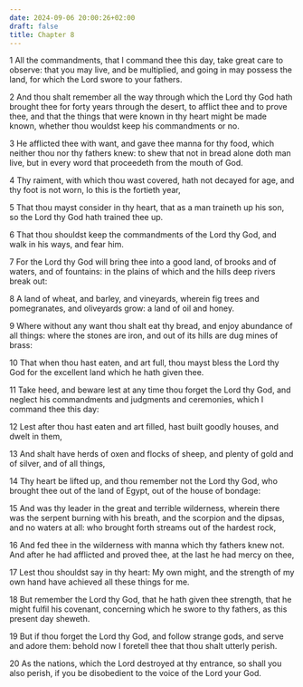 ```yaml
---
date: 2024-09-06 20:00:26+02:00
draft: false
title: Chapter 8
---
```




1 All the commandments, that I command thee this day, take great care to observe: that you may live, and be multiplied, and going in may possess the land, for which the Lord swore to your fathers.

2 And thou shalt remember all the way through which the Lord thy God hath brought thee for forty years through the desert, to afflict thee and to prove thee, and that the things that were known in thy heart might be made known, whether thou wouldst keep his commandments or no.

3 He afflicted thee with want, and gave thee manna for thy food, which neither thou nor thy fathers knew: to shew that not in bread alone doth man live, but in every word that proceedeth from the mouth of God.

4 Thy raiment, with which thou wast covered, hath not decayed for age, and thy foot is not worn, lo this is the fortieth year,

5 That thou mayst consider in thy heart, that as a man traineth up his son, so the Lord thy God hath trained thee up.

6 That thou shouldst keep the commandments of the Lord thy God, and walk in his ways, and fear him.

7 For the Lord thy God will bring thee into a good land, of brooks and of waters, and of fountains: in the plains of which and the hills deep rivers break out:

8 A land of wheat, and barley, and vineyards, wherein fig trees and pomegranates, and oliveyards grow: a land of oil and honey.

9 Where without any want thou shalt eat thy bread, and enjoy abundance of all things: where the stones are iron, and out of its hills are dug mines of brass:

10 That when thou hast eaten, and art full, thou mayst bless the Lord thy God for the excellent land which he hath given thee.

11 Take heed, and beware lest at any time thou forget the Lord thy God, and neglect his commandments and judgments and ceremonies, which I command thee this day:

12 Lest after thou hast eaten and art filled, hast built goodly houses, and dwelt in them,

13 And shalt have herds of oxen and flocks of sheep, and plenty of gold and of silver, and of all things,

14 Thy heart be lifted up, and thou remember not the Lord thy God, who brought thee out of the land of Egypt, out of the house of bondage:

15 And was thy leader in the great and terrible wilderness, wherein there was the serpent burning with his breath, and the scorpion and the dipsas, and no waters at all: who brought forth streams out of the hardest rock,

16 And fed thee in the wilderness with manna which thy fathers knew not. And after he had afflicted and proved thee, at the last he had mercy on thee,

17 Lest thou shouldst say in thy heart: My own might, and the strength of my own hand have achieved all these things for me.

18 But remember the Lord thy God, that he hath given thee strength, that he might fulfil his covenant, concerning which he swore to thy fathers, as this present day sheweth.

19 But if thou forget the Lord thy God, and follow strange gods, and serve and adore them: behold now I foretell thee that thou shalt utterly perish.

20 As the nations, which the Lord destroyed at thy entrance, so shall you also perish, if you be disobedient to the voice of the Lord your God.

